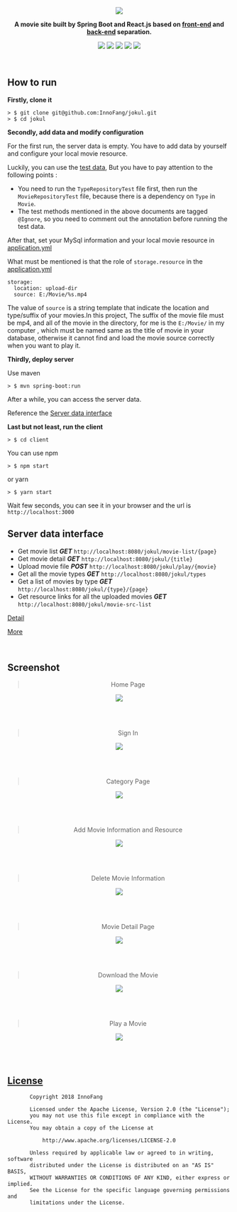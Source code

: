 <div align="center">

![](https://cdn.jsdelivr.net/gh/innofang/jokul/jokul-client/src/images/JOKUL.png)

**A movie site built by Spring Boot and React.js based on [front-end](https://github.com/InnoFang/jokul/tree/master/jokul-client) and [back-end](https://github.com/InnoFang/jokul/tree/master/jokul-server) separation.**

![](https://img.shields.io/badge/spring%20boot-2.0.1.RELEASE-green.svg)   ![](https://img.shields.io/badge/react-16.3.2-blue.svg) ![](https://img.shields.io/badge/react--router--dom-4.2.2-orange.svg) ![](https://img.shields.io/badge/antd-3.4.4-85C1E9.svg)  ![](https://img.shields.io/badge/Maven-3.5.3-%23CD6155.svg)

</div>

<br />

## How to run

**Firstly, clone it**

```
> $ git clone git@github.com:InnoFang/jokul.git
> $ cd jokul
```

**Secondly, add data and modify configuration**

For the first run, the server data is empty. You have to add data by yourself and configure your local movie resource.

Luckily, you can use the [test data](https://github.com/InnoFang/jokul/blob/master/jokul-server/src/test/java/io/innofang/jokul/repositories), But you have to pay attention to the following points :

 + You need to run the `TypeRepositoryTest` file first, then run the `MovieRepositoryTest` file, because there is a dependency on `Type` in `Movie`.
 + The test methods mentioned in the above documents are tagged `@Ignore`, so you need to comment out the annotation before running the test data.

After that, set your MySql information and your local movie resource in [application.yml](https://github.com/InnoFang/jokul/blob/master/jokul-server/src/main/resources/application.yml)

What must be mentioned is that the role of `storage.resource` in the [application.yml](https://github.com/InnoFang/jokul/blob/master/jokul-server/src/main/resources/application.yml)

```
storage:
  location: upload-dir
  source: E:/Movie/%s.mp4
```

The value of `source` is a string template that indicate the location and type/suffix of your movies.In this project, The suffix of the movie file must be mp4, and all of the movie in the directory, for me is  the `E:/Movie/` in my computer , which must be named same as the title of movie in your database, otherwise it cannot find and load the movie source correctly when you want to play it.

**Thirdly, deploy server**

Use maven

```
> $ mvn spring-boot:run
```

After a while, you can access the server data.

Reference the [Server data interface](./server_data_interfaces.md)

**Last but not least, run the client**

```
> $ cd client
```

You can use npm

```
> $ npm start
```

or yarn


```
> $ yarn start
```

Wait few seconds, you can see it in your browser and the url is `http://localhost:3000`

## Server data interface

 + Get movie list ***GET*** `http://localhost:8080/jokul/movie-list/{page}` 
 + Get movie detail ***GET*** `http://localhost:8080/jokul/{title}`
 + Upload movie file ***POST*** `http://localhost:8080/jokul/play/{movie}`
 + Get all the movie types ***GET*** `http://localhost:8080/jokul/types`
 + Get a list of movies by type ***GET*** `http://localhost:8080/jokul/{type}/{page}`
 + Get resource links for all the uploaded movies ***GET*** `http://localhost:8080/jokul/movie-src-list`

 [Detail](./server_data_interfaces.md)

 [More](https://github.com/InnoFang/jokul/blob/master/jokul-client/src/Api.js)
 
<br />

## Screenshot

<div align="center">

> Home Page


![](https://cdn.jsdelivr.net/gh/innofang/jokul/screenshot/home.jpg)

<br />
<br />

> Sign In

![](https://cdn.jsdelivr.net/gh/innofang/jokul/screenshot/sign_in.jpg)

<br />
<br />

> Category Page

![](https://cdn.jsdelivr.net/gh/innofang/jokul/screenshot/category.jpg)

<br />
<br />

> Add Movie Information and Resource

![](https://cdn.jsdelivr.net/gh/innofang/jokul/screenshot/add_movie.jpg)

<br />
<br />

> Delete Movie Information

![](https://cdn.jsdelivr.net/gh/innofang/jokul/screenshot/delete_movie.jpg)

<br />
<br />


> Movie Detail Page

![](https://cdn.jsdelivr.net/gh/innofang/jokul/screenshot/movie_detail.jpg)

<br />
<br />

> Download the Movie

![](https://cdn.jsdelivr.net/gh/innofang/jokul/screenshot/movie_download.jpg)

<br />
<br />

> Play a Movie

![](https://cdn.jsdelivr.net/gh/innofang/jokul/screenshot/play_movie.jpg)

<br />
<br />

</div>

## [License](https://github.com/InnoFang/jokul/blob/master/LICENSE)


           Copyright 2018 InnoFang

           Licensed under the Apache License, Version 2.0 (the "License");
           you may not use this file except in compliance with the License.
           You may obtain a copy of the License at

               http://www.apache.org/licenses/LICENSE-2.0

           Unless required by applicable law or agreed to in writing, software
           distributed under the License is distributed on an "AS IS" BASIS,
           WITHOUT WARRANTIES OR CONDITIONS OF ANY KIND, either express or implied.
           See the License for the specific language governing permissions and
           limitations under the License.
